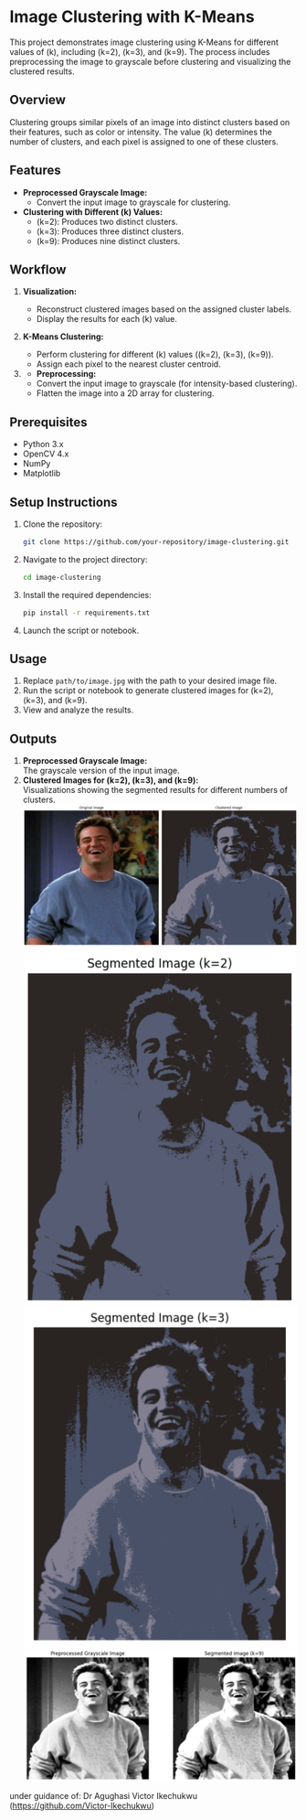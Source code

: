 # Image Clustering with K-Means

This project demonstrates image clustering using K-Means for different values of \(k\), including \(k=2\), \(k=3\), and \(k=9\). The process includes preprocessing the image to grayscale before clustering and visualizing the clustered results.

## Overview

Clustering groups similar pixels of an image into distinct clusters based on their features, such as color or intensity. The value \(k\) determines the number of clusters, and each pixel is assigned to one of these clusters.

## Features

- **Preprocessed Grayscale Image:**
  - Convert the input image to grayscale for clustering.
- **Clustering with Different \(k\) Values:**
  - \(k=2\): Produces two distinct clusters.
  - \(k=3\): Produces three distinct clusters.
  - \(k=9\): Produces nine distinct clusters.

## Workflow

1. **Visualization:**
   - Reconstruct clustered images based on the assigned cluster labels.
   - Display the results for each \(k\) value.

2. **K-Means Clustering:**
   - Perform clustering for different \(k\) values (\(k=2\), \(k=3\), \(k=9\)).
   - Assign each pixel to the nearest cluster centroid.

3. -  **Preprocessing:**
   - Convert the input image to grayscale (for intensity-based clustering).
   - Flatten the image into a 2D array for clustering.

## Prerequisites

- Python 3.x
- OpenCV 4.x
- NumPy
- Matplotlib

## Setup Instructions

1. Clone the repository:
   ```bash
   git clone https://github.com/your-repository/image-clustering.git
   ```
2. Navigate to the project directory:
   ```bash
   cd image-clustering
   ```
3. Install the required dependencies:
   ```bash
   pip install -r requirements.txt
   ```
4. Launch the script or notebook.

## Usage

1. Replace `path/to/image.jpg` with the path to your desired image file.
2. Run the script or notebook to generate clustered images for \(k=2\), \(k=3\), and \(k=9\).
3. View and analyze the results.

## Outputs

1. **Preprocessed Grayscale Image:**  
   The grayscale version of the input image.
2. **Clustered Images for \(k=2\), \(k=3\), and \(k=9\):**  
   Visualizations showing the segmented results for different numbers of clusters.
   ![Clustered](https://github.com/Deeksha1054/Image-Segmentation/blob/main/cluster.png)
    ![k=2](https://github.com/Deeksha1054/Image-Segmentation/blob/main/k%3D2.png)
    ![k=3](https://github.com/Deeksha1054/Image-Segmentation/blob/main/k%3D3.png)
    ![grayscale_k=9](https://github.com/Deeksha1054/Image-Segmentation/blob/main/gray%2Bk%3D9.png)


under guidance of:
Dr Agughasi Victor Ikechukwu (https://github.com/Victor-Ikechukwu)
